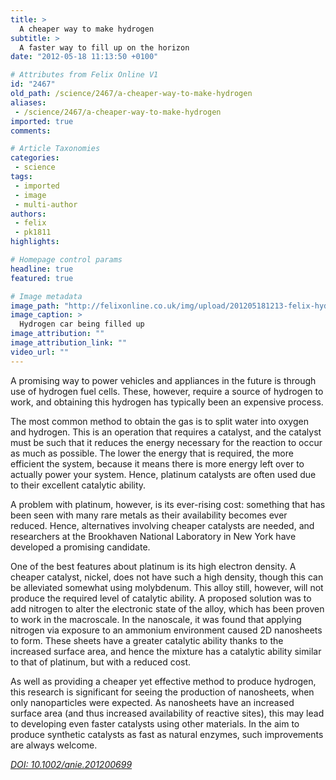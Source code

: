```yaml
---
title: >
  A cheaper way to make hydrogen
subtitle: >
  A faster way to fill up on the horizon
date: "2012-05-18 11:13:50 +0100"

# Attributes from Felix Online V1
id: "2467"
old_path: /science/2467/a-cheaper-way-to-make-hydrogen
aliases:
 - /science/2467/a-cheaper-way-to-make-hydrogen
imported: true
comments:

# Article Taxonomies
categories:
 - science
tags:
 - imported
 - image
 - multi-author
authors:
 - felix
 - pk1811
highlights:

# Homepage control params
headline: true
featured: true

# Image metadata
image_path: "http://felixonline.co.uk/img/upload/201205181213-felix-hydrogen-car.jpg"
image_caption: >
  Hydrogen car being filled up
image_attribution: ""
image_attribution_link: ""
video_url: ""
---
```


A promising way to power vehicles and appliances in the future is through use of hydrogen fuel cells. These, however, require a source of hydrogen to work, and obtaining this hydrogen has typically been an expensive process.

The most common method to obtain the gas is to split water into oxygen and hydrogen. This is an operation that requires a catalyst, and the catalyst must be such that it reduces the energy necessary for the reaction to occur as much as possible. The lower the energy that is required, the more efficient the system, because it means there is more energy left over to actually power your system. Hence, platinum catalysts are often used due to their excellent catalytic ability.

A problem with platinum, however, is its ever-rising cost: something that has been seen with many rare metals as their availability becomes ever reduced. Hence, alternatives involving cheaper catalysts are needed, and researchers at the Brookhaven National Laboratory in New York have developed a promising candidate.

One of the best features about platinum is its high electron density. A cheaper catalyst, nickel, does not have such a high density, though this can be alleviated somewhat using molybdenum. This alloy still, however, will not produce the required level of catalytic ability. A proposed solution was to add nitrogen to alter the electronic state of the alloy, which has been proven to work in the macroscale. In the nanoscale, it was found that applying nitrogen via exposure to an ammonium environment caused 2D nanosheets to form. These sheets have a greater catalytic ability thanks to the increased surface area, and hence the mixture has a catalytic ability similar to that of platinum, but with a reduced cost.

As well as providing a cheaper yet effective method to produce hydrogen, this research is significant for seeing the production of nanosheets, when only nanoparticles were expected. As nanosheets have an increased surface area (and thus increased availability of reactive sites), this may lead to developing even faster catalysts using other materials. In the aim to produce synthetic catalysts as fast as natural enzymes, such improvements are always welcome.

[_DOI: 10.1002/anie.201200699_](http://onlinelibrary.wiley.com/doi/10.1002/anie.201200699/abstract)
